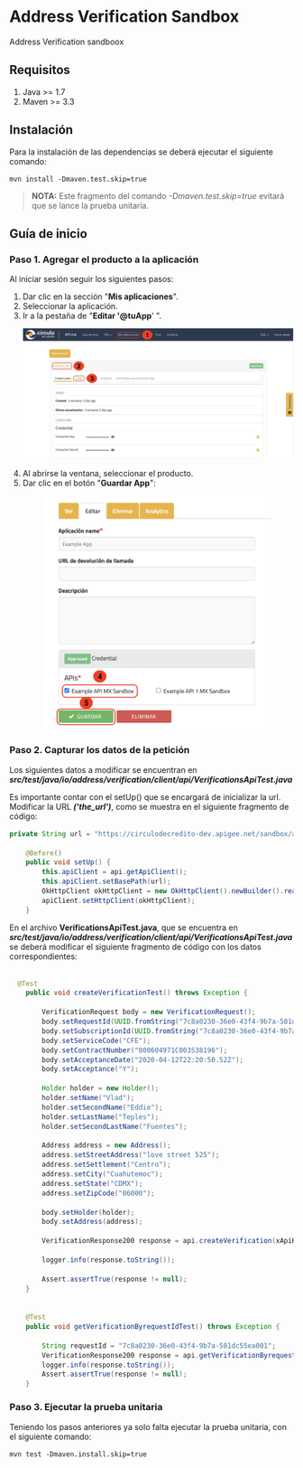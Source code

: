 # Address Verification Sandbox

Address Verification sandboox

## Requisitos

1. Java >= 1.7
2. Maven >= 3.3

## Instalación

Para la instalación de las dependencias se deberá ejecutar el siguiente comando:

```shell
mvn install -Dmaven.test.skip=true
```

> **NOTA:** Este fragmento del comando *-Dmaven.test.skip=true* evitará que se lance la prueba unitaria.


## Guía de inicio

### Paso 1. Agregar el producto a la aplicación

Al iniciar sesión seguir los siguientes pasos:

 1. Dar clic en la sección "**Mis aplicaciones**".
 2. Seleccionar la aplicación.
 3. Ir a la pestaña de "**Editar '@tuApp**' ".
    <p align="center">
      <img src="https://github.com/APIHub-CdC/imagenes-cdc/blob/master/edit_applications.jpg" width="900">
    </p>
 4. Al abrirse la ventana, seleccionar el producto.
 5. Dar clic en el botón "**Guardar App**":
    <p align="center">
      <img src="https://github.com/APIHub-CdC/imagenes-cdc/blob/master/selected_product.jpg" width="400">
    </p>

### Paso 2. Capturar los datos de la petición

Los siguientes datos a modificar se encuentran en ***src/test/java/io/address/verification/client/api/VerificationsApiTest.java***

Es importante contar con el setUp() que se encargará de inicializar la url. Modificar la URL ***('the_url')***, como se muestra en el siguiente fragmento de código:

```java
private String url = "https://circulodecredito-dev.apigee.net/sandbox/address-verification/v1/verifications";
    
    @Before()
	public void setUp() {
		this.apiClient = api.getApiClient();
		this.apiClient.setBasePath(url);
		OkHttpClient okHttpClient = new OkHttpClient().newBuilder().readTimeout(30, TimeUnit.SECONDS).build();
		apiClient.setHttpClient(okHttpClient);
	}
```

En el archivo **VerificationsApiTest.java**, que se encuentra en ***src/test/java/io/address/verification/client/api/VerificationsApiTest.java*** se deberá modificar el siguiente fragmento de código con los datos correspondientes:

```java

  @Test
    public void createVerificationTest() throws Exception {
        
        VerificationRequest body = new VerificationRequest();
        body.setRequestId(UUID.fromString("7c8a0230-36e0-43f4-9b7a-581dc55ea001"));
        body.setSubscriptionId(UUID.fromString("7c8a0230-36e0-43f4-9b7a-581dc55ea001"));
        body.setServiceCode("CFE");
        body.setContractNumber("000604971C003S38196");
        body.setAcceptanceDate("2020-04-12T22:20:50.52Z");
        body.setAcceptance("Y");
        
        Holder holder = new Holder();
        holder.setName("Vlad");
        holder.setSecondName("Eddie");
        holder.setLastName("Teples");
        holder.setSecondLastName("Fuentes");
        
        Address address = new Address();
        address.setStreetAddress("love street 525");
        address.setSettlement("Centro");
        address.setCity("Cuahutemoc");
        address.setState("CDMX");
        address.setZipCode("06000");
        
        body.setHolder(holder);
        body.setAddress(address);
        
        VerificationResponse200 response = api.createVerification(xApiKey, body);
        
        logger.info(response.toString());
		
		Assert.assertTrue(response != null);
    }
    
    
    @Test
    public void getVerificationByrequestIdTest() throws Exception {
       
    	String requestId = "7c8a0230-36e0-43f4-9b7a-581dc55ea001";
        VerificationResponse200 response = api.getVerificationByrequestId( xApiKey, requestId);
        logger.info(response.toString());
        Assert.assertTrue(response != null);
    }
```

### Paso 3. Ejecutar la prueba unitaria

Teniendo los pasos anteriores ya solo falta ejecutar la prueba unitaria, con el siguiente comando:

```shell
mvn test -Dmaven.install.skip=true
```